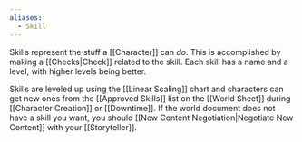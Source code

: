 ```yaml
---
aliases:
  - Skill
---
```

Skills represent the stuff a [[Character]] can *do*. This is accomplished by making a [[Checks|Check]] related to the skill. Each skill has a name and a level, with higher levels being better. 

Skills are leveled up using the [[Linear Scaling]] chart and characters can get new ones from the [[Approved Skills]] list on the [[World Sheet]] during [[Character Creation]] or [[Downtime]]. If the world document does not have a skill you want, you should [[New Content Negotiation|Negotiate New Content]] with your [[Storyteller]].